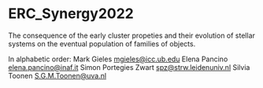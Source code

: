 # ERC_Synergy2022

The consequence of the early cluster propeties and their evolution of
stellar systems on the eventual population of families of objects.

In alphabetic order:
Mark Gieles <mgieles@icc.ub.edu>
Elena Pancino <elena.pancino@inaf.it>
Simon Portegies Zwart <spz@strw.leidenuniv.nl>
Silvia Toonen <S.G.M.Toonen@uva.nl>
